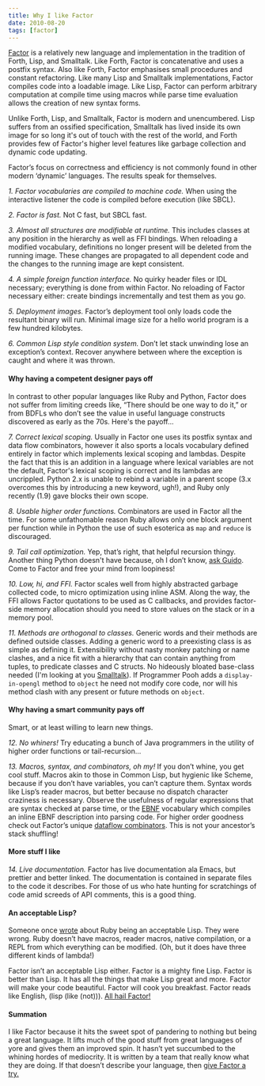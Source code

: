 ```yaml
---
title: Why I like Factor
date: 2010-08-20
tags: [factor]
---
```


[Factor](http://factorcode.org/) is a relatively new language and
implementation in the tradition of Forth, Lisp, and Smalltalk. Like
Forth, Factor is concatenative and uses a postfix syntax. Also like
Forth, Factor emphasises small procedures and constant refactoring. Like
many Lisp and Smalltalk implementations, Factor compiles code into a
loadable image. Like Lisp, Factor can perform arbitrary computation at
compile time using macros while parse time evaluation allows the
creation of new syntax forms.

Unlike Forth, Lisp, and Smalltalk, Factor is modern and unencumbered.
Lisp suffers from an ossified specification, Smalltalk has lived inside
its own image for so long it's out of touch with the rest of the world,
and Forth provides few of Factor's higher level features like garbage
collection and dynamic code updating.

Factor’s focus on correctness and efficiency is not commonly found in
other modern ‘dynamic’ languages. The results speak for themselves.

*1. Factor vocabularies are compiled to machine code.* When using the
interactive listener the code is compiled before execution (like SBCL).

*2. Factor is fast.* Not C fast, but SBCL fast.

*3. Almost all structures are modifiable at runtime.* This includes
classes at any position in the hierarchy as well as FFI bindings. When
reloading a modified vocabulary, definitions no longer present will be
deleted from the running image. These changes are propagated to all
dependent code and the changes to the running image are kept consistent.

*4. A simple foreign function interface.* No quirky header files or IDL
necessary; everything is done from within Factor. No reloading of Factor
necessary either: create bindings incrementally and test them as you go.

*5. Deployment images.* Factor’s deployment tool only loads code the
resultant binary will run. Minimal image size for a hello world program
is a few hundred kilobytes.

*6. Common Lisp style condition system.* Don’t let stack unwinding lose
an exception’s context. Recover anywhere between where the exception is
caught and where it was thrown.

#### Why having a competent designer pays off

In contrast to other popular languages like Ruby and Python, Factor does
not suffer from limiting creeds like, “There should be one way to do
it,” or from BDFLs who don’t see the value in useful language constructs
discovered as early as the 70s. Here's the payoff...

*7. Correct lexical scoping.* Usually in Factor one uses its postfix
syntax and data flow combinators, however it also sports a locals
vocabulary defined entirely in factor which implements lexical scoping
and lambdas. Despite the fact that this is an addition in a language
where lexical variables are not the default, Factor's lexical scoping is
correct and its lambdas are uncrippled. Python 2.x is unable to rebind a
variable in a parent scope (3.x overcomes this by introducing a new
keyword, ugh!), and Ruby only recently (1.9) gave blocks their own
scope.

*8. Usable higher order functions.* Combinators are used in Factor all
the time. For some unfathomable reason Ruby allows only one block
argument per function while in Python the use of such esoterica as `map`
and `reduce` is discouraged.

*9. Tail call optimization.* Yep, that’s right, that helpful recursion
thingy. Another thing Python doesn't have because, oh I don’t know, [ask
Guido](http://neopythonic.blogspot.com/2009/04/tail-recursion-elimination.html).
Come to Factor and free your mind from loopiness!

*10. Low, hi, and FFI.* Factor scales well from highly abstracted
garbage collected code, to micro optimization using inline ASM. Along
the way, the FFI allows Factor quotations to be used as C callbacks, and
provides factor-side memory allocation should you need to store values
on the stack or in a memory pool.

*11. Methods are orthogonal to classes.* Generic words and their methods
are defined outside classes. Adding a generic word to a preexisting
class is as simple as defining it. Extensibility without nasty monkey
patching or name clashes, and a nice fit with a hierarchy that can
contain anything from tuples, to predicate classes and C structs. No
hideously bloated base-class needed (I'm looking at you
[Smalltalk](http://www.oldenbuettel.de/squeak-doku/Kernel-Objects/Object.html)).
If Programmer Pooh adds a `display-in-opengl` method to `object` he need
not modify core code, nor will his method clash with any present or
future methods on `object`.

#### Why having a smart community pays off

Smart, or at least willing to learn new things.

*12. No whiners!* Try educating a bunch of Java programmers in the
utility of higher order functions or tail-recursion...

*13. Macros, syntax, and combinators, oh my!* If you don’t whine, you
get cool stuff. Macros akin to those in Common Lisp, but hygienic like
Scheme, because if you don’t have variables, you can’t capture them.
Syntax words like Lisp’s reader macros, but better because no dispatch
character craziness is necessary. Observe the usefulness of regular
expressions that are syntax checked at parse time, or the
[EBNF](http://docs.factorcode.org/content/article-peg.ebnf.html)
vocabulary which compiles an inline EBNF description into parsing code.
For higher order goodness check out Factor’s unique [dataflow
combinators](http://docs.factorcode.org/content/article-dataflow-combinators.html).
This is not your ancestor’s stack shuffling!

#### More stuff I like

*14. Live documentation.* Factor has live documentation ala Emacs, but
prettier and better linked. The documentation is contained in separate
files to the code it describes. For those of us who hate hunting for
scratchings of code amid screeds of API comments, this is a good thing.

#### An acceptable Lisp?

Someone once
[wrote](http://www.randomhacks.net/articles/2005/12/03/why-ruby-is-an-acceptable-lisp)
about Ruby being an acceptable Lisp. They were wrong. Ruby doesn’t have
macros, reader macros, native compilation, or a REPL from which
everything can be modified. (Oh, but it does have three different kinds
of lambda!)

Factor isn’t an acceptable Lisp either. Factor is a mighty fine Lisp.
Factor is better than Lisp. It has all the things that make Lisp great
and more. Factor will make your code beautiful. Factor will cook you
breakfast. Factor reads like English, (lisp (like (not))). [All hail
Factor!](http://twitter.com/slava_pestov/statuses/12308204789)

#### Summation

I like Factor because it hits the sweet spot of pandering to nothing but
being a great language. It lifts much of the good stuff from great
languages of yore and gives them an improved spin. It hasn’t yet
succumbed to the whining hordes of mediocrity. It is written by a team
that really know what they are doing. If that doesn’t describe your
language, then [give Factor a try.](http://factorcode.org)
